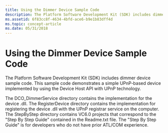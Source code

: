 ```yaml
---
title: Using the Dimmer Device Sample Code
description: The Platform Software Development Kit (SDK) includes dimmer device sample code. This sample code demonstrates a simple UPnP-based device implemented by using the Device Host API with UPnP technology.
ms.assetid: 6f83cc8f-4634-4bfd-ace6-b9e1b83dff4d
ms.topic: concept-article
ms.date: 05/31/2018
---
```


# Using the Dimmer Device Sample Code

The Platform Software Development Kit (SDK) includes dimmer device sample code. This sample code demonstrates a simple UPnP-based device implemented by using the Device Host API with UPnP technology.

The DCO\_DimmerService directory contains the implementation for the device .dll. The RegisterDevice directory contains the implementation for registering the device .dll with the UPnP registrar service on the computer. The StepByStep directory contains VC6.0 projects that correspond to the "Step By Step Guide" contained in the Readme.txt file. The "Step By Step Guide" is for developers who do not have prior ATL/COM experience.

 

 




